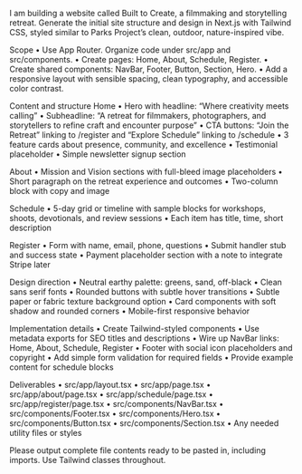 I am building a website called Built to Create, a filmmaking and storytelling retreat. Generate the initial site structure and design in Next.js with Tailwind CSS, styled similar to Parks Project’s clean, outdoor, nature-inspired vibe.

Scope
• Use App Router. Organize code under src/app and src/components.
• Create pages: Home, About, Schedule, Register.
• Create shared components: NavBar, Footer, Button, Section, Hero.
• Add a responsive layout with sensible spacing, clean typography, and accessible color contrast.

Content and structure
Home
• Hero with headline: “Where creativity meets calling”
• Subheadline: “A retreat for filmmakers, photographers, and storytellers to refine craft and encounter purpose”
• CTA buttons: “Join the Retreat” linking to /register and “Explore Schedule” linking to /schedule
• 3 feature cards about presence, community, and excellence
• Testimonial placeholder
• Simple newsletter signup section

About
• Mission and Vision sections with full-bleed image placeholders
• Short paragraph on the retreat experience and outcomes
• Two-column block with copy and image

Schedule
• 5-day grid or timeline with sample blocks for workshops, shoots, devotionals, and review sessions
• Each item has title, time, short description

Register
• Form with name, email, phone, questions
• Submit handler stub and success state
• Payment placeholder section with a note to integrate Stripe later

Design direction
• Neutral earthy palette: greens, sand, off-black
• Clean sans serif fonts
• Rounded buttons with subtle hover transitions
• Subtle paper or fabric texture background option
• Card components with soft shadow and rounded corners
• Mobile-first responsive behavior

Implementation details
• Create Tailwind-styled components
• Use metadata exports for SEO titles and descriptions
• Wire up NavBar links: Home, About, Schedule, Register
• Footer with social icon placeholders and copyright
• Add simple form validation for required fields
• Provide example content for schedule blocks

Deliverables
• src/app/layout.tsx
• src/app/page.tsx
• src/app/about/page.tsx
• src/app/schedule/page.tsx
• src/app/register/page.tsx
• src/components/NavBar.tsx
• src/components/Footer.tsx
• src/components/Hero.tsx
• src/components/Button.tsx
• src/components/Section.tsx
• Any needed utility files or styles

Please output complete file contents ready to be pasted in, including imports. Use Tailwind classes throughout.
